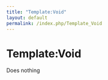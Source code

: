 ```yaml
---
title: "Template:Void"
layout: default
permalink: /index.php/Template_Void
---
```


# Template:Void

<noinclude>Does nothing</noinclude>